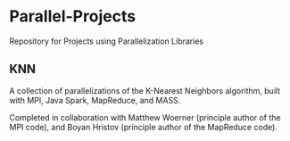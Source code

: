 # Parallel-Projects
Repository for Projects using Parallelization Libraries

## KNN
A collection of parallelizations of the K-Nearest Neighbors algorithm, built with MPI, Java Spark, MapReduce, and MASS.

Completed in collaboration with Matthew Woerner (principle author of the MPI code), and Boyan Hristov (principle author of the MapReduce code).
